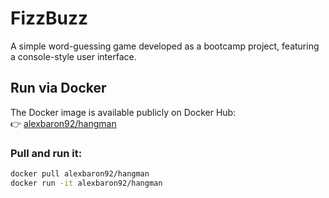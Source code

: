 ﻿# FizzBuzz

A simple word-guessing game developed as a bootcamp project, featuring a console-style user interface.

## Run via Docker

The Docker image is available publicly on Docker Hub:  
👉 [alexbaron92/hangman](https://hub.docker.com/r/alexbaron92/hangman)

### Pull and run it:

```bash
docker pull alexbaron92/hangman
docker run -it alexbaron92/hangman
